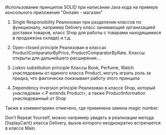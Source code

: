 Использование принципов SOLID при написании Java кода на примере консольного приложения "Онлайн - магазин"

  1. Single Responsibility
Реализован при разделение классов по функционалу, например Delivery класс занимающий организацией доставки товаров, класс Shop для работы с товарами находящимися в продаже(на складе) и.т.д.

  2. Open-closed principle
Реализован в классах ProductComparatorByPrice, ProductComparatorByRate. Классы открыты для дальнейшего расширения...

  3. Liskov substitution principle
Классы Book, Perfume, Watch унаследованы от единого класса Product, могуть играть роль за предка, что фактически показывает работу этого принципа

  4. Dependency inversion principle
Реализован в классе Shop, который унаследован < P extends Product>, а также ProductInformation унаследованный от Shop

Также в комментариях отмечено, где применена замена magic number.

Don’t Repeat Yourself, можно например увидеть в реализации метода DisplayCart() класса Delivery, вызов которого неоднократно встречается в классе Main.
